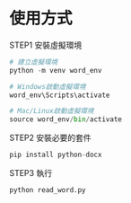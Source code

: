 # 使用方式

STEP1 安裝虛擬環境
```python
# 建立虛擬環境
python -m venv word_env

# Windows啟動虛擬環境
word_env\Scripts\activate

# Mac/Linux啟動虛擬環境
source word_env/bin/activate
```

STEP2 安裝必要的套件
```python
pip install python-docx
```

STEP3 執行
```python
python read_word.py
```
